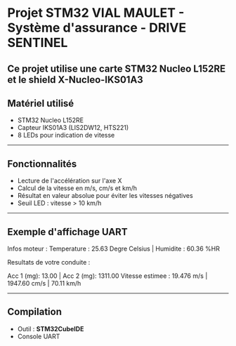 # Projet STM32 VIAL MAULET - Système d'assurance - DRIVE SENTINEL

Ce projet utilise une carte **STM32 Nucleo L152RE** et le shield **X-Nucleo-IKS01A3**
---

##  Matériel utilisé

- STM32 Nucleo L152RE
- Capteur IKS01A3 (LIS2DW12, HTS221)
- 8 LEDs pour indication de vitesse

---

##  Fonctionnalités

- Lecture de l'accélération sur l'axe X
- Calcul de la vitesse en m/s, cm/s et km/h
- Résultat en valeur absolue pour éviter les vitesses négatives
- Seuil LED : vitesse > 10 km/h

---

##  Exemple d'affichage UART

Infos moteur :
Temperature : 25.63 Degre Celsius | Humidite : 60.36 %HR

Resultats de votre conduite :

Acc 1 (mg): 13.00 | Acc 2 (mg): 1311.00
Vitesse estimee : 19.476 m/s | 1947.60 cm/s | 70.11 km/h

---

##  Compilation

- Outil : **STM32CubeIDE**
- Console UART
